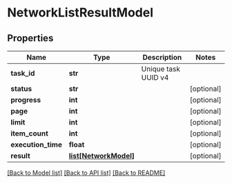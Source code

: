 # NetworkListResultModel

## Properties
Name | Type | Description | Notes
------------ | ------------- | ------------- | -------------
**task_id** | **str** | Unique task UUID v4 | 
**status** | **str** |  | [optional] 
**progress** | **int** |  | [optional] 
**page** | **int** |  | [optional] 
**limit** | **int** |  | [optional] 
**item_count** | **int** |  | [optional] 
**execution_time** | **float** |  | [optional] 
**result** | [**list[NetworkModel]**](NetworkModel.md) |  | [optional] 

[[Back to Model list]](../README.md#documentation-for-models) [[Back to API list]](../README.md#documentation-for-api-endpoints) [[Back to README]](../README.md)


